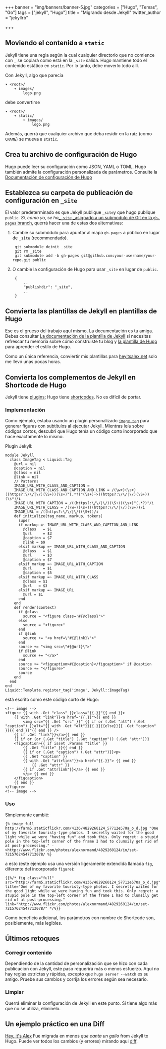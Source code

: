 +++
banner = "img/banners/banner-5.jpg"
categories = ["Hugo", "Temas", "Go"]
tags = ["jekyll", "Hugo"]
title = "Migrando desde Jekyll"
twitter_author = "jekyllrb"

+++
## Moviendo el contenido a `static`

Jekyll tiene una regla según la cual cualquier directorio que no comience con `_` se copiará como está en la `_site` salida. Hugo mantiene todo el contenido estático en `static`. Por lo tanto, debe moverlo todo allí. 

Con Jekyll, algo que parecía

    ▾ <root>/
        ▾ images/
            logo.png

debe convertirse

    ▾ <root>/
        ▾ static/
            ▾ images/
                logo.png

Además, querrá que cualquier archivo que deba residir en la raíz (como `CNAME`) se mueva a `static`.

## Crea tu archivo de configuración de Hugo

Hugo puede leer su configuración como JSON, YAML o TOML. Hugo también admite la configuración personalizada de parámetros. Consulte la[ Documentación de configuración de Hugo](https://app.forestry.io/overview/configuration/)

## Establezca su carpeta de publicación de configuración en `_site`

El valor predeterminado es que Jekyll publique `_site`y que hugo publique `public`_. Si, como yo, se ha_[_`_site` _asignado a un submodulo de Git en la `gh-pages` branch](http://blog.blindgaenger.net/generate_github_pages_in_a_submodule.html), querrá hacer una de estas dos alternativas:

1. Cambie su submódulo para apuntar al mapa `gh-pages` a público en lugar de  `_site` (recommendado).

        git submodule deinit _site
        git rm _site
        git submodule add -b gh-pages git@github.com:your-username/your-repo.git public
2. O cambie la configuración de Hugo para usar  `_site` en lugar de `public`.

        {
            ..
            "publishdir": "_site",
            ..
        }

## Convierta las plantillas de Jekyll en plantillas de Hugo

Ese es el grueso del trabajo aquí mismo. La documentación es tu amiga. Debes consultar [La documentación de la plantilla de Jekyll](http://jekyllrb.com/docs/templates/) si necesitas refrescar tu memoria sobre cómo construiste tu blog y [la plantilla de Hugo](https://gohugo.io/templates/) para aprender el estilo de Hugo.

Como un única referencia, conviertir mis plantillas para [heyitsalex.net](http://heyitsalex.net/) solo me llevó unas pocas horas.

## Convierta los complementos de Jekyll en Shortcode de Hugo

Jekyll tiene [plugins](http://jekyllrb.com/docs/plugins/); Hugo tiene [shortcodes](/doc/shortcodes/). No es difícil de portar.

### Implementación

Como ejemplo, estaba usando un plugin personalizado [`image_tag`](https://github.com/alexandre-normand/alexandre-normand/blob/74bb12036a71334fdb7dba84e073382fc06908ec/_plugins/image_tag.rb) para generar figuras con subtítulos al ejecutar Jekyll. Mientras leía sobre códigos cortos, descubrí que Hugo tenía un código corto incorporado que hace exactamente lo mismo.

Plugin Jekyll:

    module Jekyll
      class ImageTag < Liquid::Tag
        @url = nil
        @caption = nil
        @class = nil
        @link = nil
        // Patterns
        IMAGE_URL_WITH_CLASS_AND_CAPTION =
        IMAGE_URL_WITH_CLASS_AND_CAPTION_AND_LINK = /(\w+)(\s+)((https?:\/\/|\/)(\S+))(\s+)"(.*?)"(\s+)->((https?:\/\/|\/)(\S+))(\s*)/i
        IMAGE_URL_WITH_CAPTION = /((https?:\/\/|\/)(\S+))(\s+)"(.*?)"/i
        IMAGE_URL_WITH_CLASS = /(\w+)(\s+)((https?:\/\/|\/)(\S+))/i
        IMAGE_URL = /((https?:\/\/|\/)(\S+))/i
        def initialize(tag_name, markup, tokens)
          super
          if markup =~ IMAGE_URL_WITH_CLASS_AND_CAPTION_AND_LINK
            @class   = $1
            @url     = $3
            @caption = $7
            @link = $9
          elsif markup =~ IMAGE_URL_WITH_CLASS_AND_CAPTION
            @class   = $1
            @url     = $3
            @caption = $7
          elsif markup =~ IMAGE_URL_WITH_CAPTION
            @url     = $1
            @caption = $5
          elsif markup =~ IMAGE_URL_WITH_CLASS
            @class = $1
            @url   = $3
          elsif markup =~ IMAGE_URL
            @url = $1
          end
        end
        def render(context)
          if @class
            source = "<figure class='#{@class}'>"
          else
            source = "<figure>"
          end
          if @link
            source += "<a href=\"#{@link}\">"
          end
          source += "<img src=\"#{@url}\">"
          if @link
            source += "</a>"
          end
          source += "<figcaption>#{@caption}</figcaption>" if @caption
          source += "</figure>"
          source
        end
      end
    end
    Liquid::Template.register_tag('image', Jekyll::ImageTag)

está escrito como este código corto de Hugo:

    <!-- image -->
    <figure {{ with .Get "class" }}class="{{.}}"{{ end }}>
        {{ with .Get "link"}}<a href="{{.}}">{{ end }}
            <img src="{{ .Get "src" }}" {{ if or (.Get "alt") (.Get "caption") }}alt="{{ with .Get "alt"}}{{.}}{{else}}{{ .Get "caption" }}{{ end }}"{{ end }} />
        {{ if .Get "link"}}</a>{{ end }}
        {{ if or (or (.Get "title") (.Get "caption")) (.Get "attr")}}
        <figcaption>{{ if isset .Params "title" }}
            {{ .Get "title" }}{{ end }}
            {{ if or (.Get "caption") (.Get "attr")}}<p>
            {{ .Get "caption" }}
            {{ with .Get "attrlink"}}<a href="{{.}}"> {{ end }}
                {{ .Get "attr" }}
            {{ if .Get "attrlink"}}</a> {{ end }}
            </p> {{ end }}
        </figcaption>
        {{ end }}
    </figure>
    <!-- image -->

### Uso

Simplemente cambié:

    {% image full http://farm5.staticflickr.com/4136/4829260124_57712e570a_o_d.jpg "One of my favorite touristy-type photos. I secretly waited for the good light while we were "having fun" and took this. Only regret: a stupid pole in the top-left corner of the frame I had to clumsily get rid of at post-processing." ->http://www.flickr.com/photos/alexnormand/4829260124/in/set-72157624547713078/ %}

a esto (este ejemplo usa una versión ligeramente extendida llamada `fig`, diferente del incorporado `figure`):

    {{%/* fig class="full" src="http://farm5.staticflickr.com/4136/4829260124_57712e570a_o_d.jpg" title="One of my favorite touristy-type photos. I secretly waited for the good light while we were having fun and took this. Only regret: a stupid pole in the top-left corner of the frame I had to clumsily get rid of at post-processing." link="http://www.flickr.com/photos/alexnormand/4829260124/in/set-72157624547713078/" */%}}

Como beneficio adicional, los parámetros con nombre de Shortcode son, posiblemente, más legibles.

## Últimos retoques

### Corregir contenido

Dependiendo de la cantidad de personalización que se hizo con cada publicación con Jekyll, este paso requerirá más o menos esfuerzo. Aquí no hay reglas estrictas y rápidas, excepto que `hugo server --watch` es su amigo. Pruebe sus cambios y corrija los errores según sea necesario.

### Limpiar

Querrá eliminar la configuración de Jekyll en este punto. Si tiene algo más que no se utiliza, elimínelo.

## Un ejemplo práctico en una Diff

[Hey, it's Alex](http://heyitsalex.net/) Fue migrada en menos _que canta un gallo_ from Jekyll to Hugo. Puede ver todos los cambios (y errores) mirando aqui [diff](https://github.com/alexandre-normand/alexandre-normand/compare/869d69435bd2665c3fbf5b5c78d4c22759d7613a...b7f6605b1265e83b4b81495423294208cc74d610).
